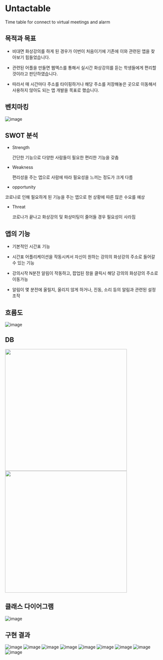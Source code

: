 # Untactable
Time table for connect to virtual meetings and alarm

## 목적과 목표

* 비대면 화상강의를 하게 된 경우가 이번이 처음이기에 기존에 이와 관련된 앱을 찾아보기 힘들었습니다.

* 관련된 어플을 만들면 웹엑스를 통해서 실시간 화상강의를 듣는 학생들에게 편리할 것이라고 판단하였습니다.

* 따라서 매 시간마다 주소를 타이핑하거나 해당 주소를 저장해놓은 곳으로 이동해서 사용하지 않아도 되는 앱 개발을 목표로 했습니다.

## 벤치마킹
![image](https://user-images.githubusercontent.com/68540423/124749717-8a4b2600-df5f-11eb-8f99-158c436984af.png)
## SWOT 분석

* Strength

  간단한 기능으로 다양한 사람들이 필요한 편리한 기능을 갖춤

* Weakness

  편리성을 주는 앱으로 사람에 따라 필요성을 느끼는 정도가 크게 다름
  
 * opportunity
 
  코로나로 인해 필요하게 된 기능을 주는 앱으로 현 상황에 따른 많은 수요를 예상
  
 * Threat
 
   코로나가 끝나고 화상강의 및 화상미팅이 줄어들 경우 필요성이 사라짐
   
## 앱의 기능

* 기본적인 시간표 기능

* 시간표 어플리케이션을 작동시켜서 자신이 원하는 강의의 화상강의 주소로 들어갈 수 있는 기능

* 강의시작 N분전 알림이 작동하고, 팝업된 창을 클릭시 해당 강의의 화상강의 주소로 이동가능

* 알림이 몇 분전에 울릴지, 울리지 않게 하거나, 진동, 소리 등의 알림과 관련된 설정 조작

## 흐름도
![image](https://user-images.githubusercontent.com/68540423/124750333-4b69a000-df60-11eb-8aa8-d7b75a6d4d81.png)

## DB
<img src = "https://user-images.githubusercontent.com/68540423/124752078-5c1b1580-df62-11eb-9a58-ef6d28cd69fe.png" width ="400" />         <img src = "https://user-images.githubusercontent.com/68540423/124750399-5f150680-df60-11eb-843a-4d27621b9fb6.png" width ="400" />

## 클래스 다이어그램
![image](https://user-images.githubusercontent.com/68540423/124750503-7fdd5c00-df60-11eb-9454-debe66c8aee9.png)

## 구현 결과
![image](https://user-images.githubusercontent.com/68540423/124750758-cf238c80-df60-11eb-96a5-37ea0a518f4a.png)
![image](https://user-images.githubusercontent.com/68540423/124750767-d0ed5000-df60-11eb-928b-b046949b6d22.png)
![image](https://user-images.githubusercontent.com/68540423/124751114-3b9e8b80-df61-11eb-9c7d-6b5d23de6db6.png)
![image](https://user-images.githubusercontent.com/68540423/124751239-5cff7780-df61-11eb-8b61-15aebef1b472.png)
![image](https://user-images.githubusercontent.com/68540423/124751306-6e488400-df61-11eb-957f-ef6c5ffbae4c.png)
![image](https://user-images.githubusercontent.com/68540423/124751438-989a4180-df61-11eb-92f4-f5bfc3a5595b.png)
![image](https://user-images.githubusercontent.com/68540423/124751550-b798d380-df61-11eb-905d-c5c0120d772a.png)
![image](https://user-images.githubusercontent.com/68540423/124751621-d008ee00-df61-11eb-95ad-fca8f0ddf7f7.png)
![image](https://user-images.githubusercontent.com/68540423/124751658-db5c1980-df61-11eb-81ea-7d4e1023b876.png)



